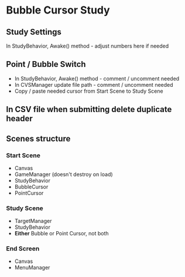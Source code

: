 # Bubble Cursor Study

## Study Settings

In StudyBehavior, Awake() method - adjust numbers here if needed

## Point / Bubble Switch

- In StudyBehavior, Awake() method - comment / uncomment needed
- In CVSManager update file path - comment / uncomment needed
- Copy / paste needed cursor from Start Scene to Study Scene

## In CSV file when submitting delete duplicate header

## Scenes structure

### Start Scene

- Canvas
- GameManager (doesn't destroy on load)
- StudyBehavior
- BubbleCursor
- PointCursor

### Study Scene

- TargetManager
- StudyBehavior
- **Either** Bubble or Point Cursor, not both

### End Screen

- Canvas
- MenuManager

